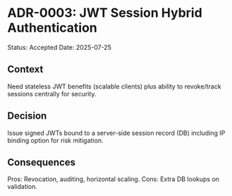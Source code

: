 # ADR-0003: JWT Session Hybrid Authentication

Status: Accepted
Date: 2025-07-25

## Context
Need stateless JWT benefits (scalable clients) plus ability to revoke/track sessions centrally for security.

## Decision
Issue signed JWTs bound to a server-side session record (DB) including IP binding option for risk mitigation.

## Consequences
Pros: Revocation, auditing, horizontal scaling. 
Cons: Extra DB lookups on validation.
